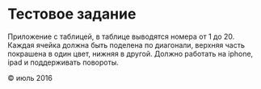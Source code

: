 # Тестовое задание

Приложение с таблицей, в таблице выводятся номера от 1 до 20.
Каждая ячейка должна быть поделена по диагонали, верхняя часть покрашена в один цвет, нижняя в другой.
Должно работать на iphone, ipad и поддерживать повороты.


© июль 2016